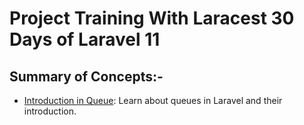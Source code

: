 # Project Training With Laracest 30 Days of Laravel 11

## Summary of Concepts:- 

- [Introduction in Queue](Queue.md): Learn about queues in Laravel and their introduction.

